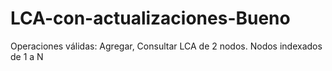 # LCA-con-actualizaciones-Bueno
Operaciones válidas: Agregar, Consultar LCA de 2 nodos. Nodos indexados de 1 a N
